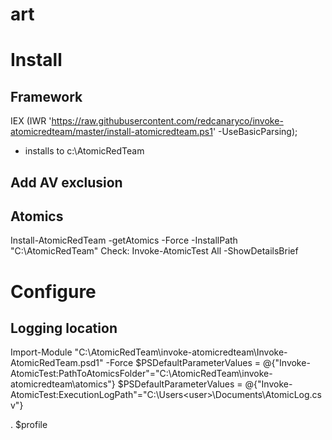 # art

# Install
## Framework
IEX (IWR 'https://raw.githubusercontent.com/redcanaryco/invoke-atomicredteam/master/install-atomicredteam.ps1' -UseBasicParsing);
- installs to c:\AtomicRedTeam

## Add AV exclusion

## Atomics
Install-AtomicRedTeam -getAtomics -Force -InstallPath "C:\AtomicRedTeam"
Check:
Invoke-AtomicTest All -ShowDetailsBrief

# Configure
## Logging location
Import-Module "C:\AtomicRedTeam\invoke-atomicredteam\Invoke-AtomicRedTeam.psd1" -Force
$PSDefaultParameterValues = @{"Invoke-AtomicTest:PathToAtomicsFolder"="C:\AtomicRedTeam\invoke-atomicredteam\atomics"}
$PSDefaultParameterValues = @{"Invoke-AtomicTest:ExecutionLogPath"="C:\Users\<user>\Documents\AtomicLog.csv"}

. $profile
